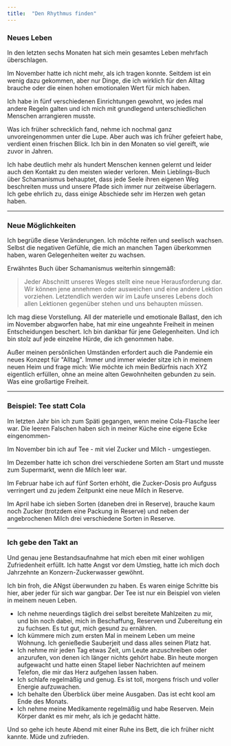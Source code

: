 ```yaml
---
title:  "Den Rhythmus finden"
---
```


### Neues Leben

In den letzten sechs Monaten hat sich mein gesamtes Leben mehrfach überschlagen.

Im November hatte ich nicht mehr, als ich tragen konnte. Seitdem ist ein wenig dazu gekommen, aber nur Dinge, die ich wirklich für den Alltag brauche oder die einen hohen emotionalen Wert für mich haben.

Ich habe in fünf verschiedenen Einrichtungen gewohnt, wo jedes mal andere Regeln galten und ich mich mit grundlegend unterschiedlichen Menschen arrangieren musste.

Was ich früher schrecklich fand, nehme ich nochmal ganz unvoreingenommen unter die Lupe. Aber auch was ich früher gefeiert habe, verdient einen frischen Blick. Ich bin in den Monaten so viel gereift, wie zuvor in Jahren.

Ich habe deutlich mehr als hundert Menschen kennen gelernt und leider auch den Kontakt zu den meisten wieder verloren. Mein Lieblings-Buch über Schamanismus behauptet, dass jede Seele ihren eigenen Weg beschreiten muss und unsere Pfade sich immer nur zeitweise überlagern. Ich gebe ehrlich zu, dass einige Abschiede sehr im Herzen weh getan haben.

* * *

### Neue Möglichkeiten

Ich begrüße diese Veränderungen. Ich möchte reifen und seelisch wachsen. Selbst die negativen Gefühle, die mich an manchen Tagen überkommen haben, waren Gelegenheiten weiter zu wachsen.

Erwähntes Buch über Schamanismus weiterhin sinngemäß:

> Jeder Abschnitt unseres Weges stellt eine neue Herausforderung dar. Wir können jene annehmen oder ausweichen und eine andere Lektion vorziehen. Letztendlich werden wir im Laufe unseres Lebens doch allen Lektionen gegenüber stehen und uns behaupten müssen.

Ich mag diese Vorstellung. All der materielle und emotionale Ballast, den ich im November abgworfen habe, hat mir eine ungeahnte Freiheit in meinen Entscheidungen beschert. Ich bin dankbar für jene Gelegenheiten. Und ich bin stolz auf jede einzelne Hürde, die ich genommen habe.

Außer meinen persönlichen Umständen erfordert auch die Pandemie ein neues Konzept für "Alltag". Immer und immer wieder sitze ich in meinem neuen Heim und frage mich: Wie möchte ich mein Bedürfnis nach XYZ eigentlich erfüllen, ohne an meine alten Gewohnheiten gebunden zu sein. Was eine großartige Freiheit.

* * *

### Beispiel: Tee statt Cola

Im letzten Jahr bin ich zum Späti gegangen, wenn meine Cola-Flasche leer war. Die leeren Falschen haben sich in meiner Küche eine eigene Ecke eingenommen-

Im November bin ich auf Tee - mit viel Zucker und Milch - umgestiegen.

Im Dezember hatte ich schon drei verschiedene Sorten am Start und musste zum Supermarkt, wenn die Milch leer war.

Im Februar habe ich auf fünf Sorten erhöht, die Zucker-Dosis pro Aufguss verringert und zu jedem Zeitpunkt eine neue Milch in Reserve.

Im April habe ich sieben Sorten (daneben drei in Reserve), brauche kaum noch Zucker (trotzdem eine Packung in Reserve) und neben der angebrochenen Milch drei verschiedene Sorten in Reserve.

* * *

### Ich gebe den Takt an

Und genau jene Bestandsaufnahme hat mich eben mit einer wohligen Zufriedenheit erfüllt. Ich hatte Angst vor dem Umstieg, hatte ich mich doch Jahrzehnte an Konzern-Zuckerwasser gewöhnt.

Ich bin froh, die ANgst überwunden zu haben. Es waren einige Schritte bis hier, aber jeder für sich war gangbar. Der Tee ist nur ein Beispiel von vielen in meinem neuen Leben.

* Ich nehme neuerdings täglich drei selbst bereitete Mahlzeiten zu mir, und bin noch dabei, mich in Beschaffung, Reserven und Zubereitung ein zu fuchsen. Es tut gut, mich gesund zu ernähren.
* Ich kümmere mich zum ersten Mal in meinem Leben um meine Wohnung. Ich genießedie Sauberjeit und dass alles seinen Platz hat.
* Ich nehme mir jeden Tag etwas Zeit, um Leute anzuschreiben oder anzurufen, von denen ich länger nichts gehört habe. Bin heute morgen aufgewacht und hatte einen Stapel lieber Nachrichten auf meinem Telefon, die mir das Herz aufgehen lassen haben.
* Ich schlafe regelmäßig und genug. Es ist toll, morgens frisch und voller Energie aufzuwachen.
* Ich behalte den Überblick über meine Ausgaben. Das ist echt kool am Ende des Monats.
* Ich nehme meine Medikamente regelmäßig und habe Reserven. Mein Körper dankt es mir mehr, als ich je gedacht hätte.

Und so gehe ich heute Abend mit einer Ruhe ins Bett, die ich früher nicht kannte. Müde und zufrieden.







